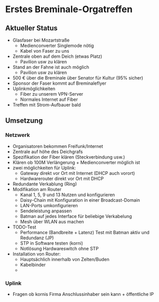 # Erstes Breminale-Orgatreffen
## Aktueller Status
* Glasfaser bei Mozartstraße
  * Medienconverter Singlemode nötig 
  * Kabel von Faser zu uns
* Zentrale oben auf dem Deich (etwas Platz)
  * Pavilion usw zu klären 
* Stand an der Fahne ist auch möglich
  * Pavilion usw zu klären 
* 500 € über die Breminale über Senator für Kultur (95% sicher)
* Sponsor der Faser kommt auf Breminaleflyer
* Uplinkmöglichkeiten
  * Fiber zu unserem VPN-Server
  * Normales Internet auf Fiber
* Treffen mit Strom-Aufbauer bald

## Umsetzung

### Netzwerk
* Organisatoren bekommen Freifunk/Internet
* Zentrale auf höhe des Deichgrafs
* Spezifikation der Fiber klären (Steckverbindung usw.)
* Klären ob 100M Verlängerung + Medienconverter möglich ist
* zwei möglichkeiten für Uplink:
  * Gateway direkt vor Ort mit Internet (DHCP auch vorort)
  * Hardwarerouter direkt vor Ort mit DHCP
* Redundante Verkablung (Ring)
* Modifikation am Router
  * Kanal 1, 5, 9 und 13 Nutzen und konfigurieren
  * Daisy-Chain mit Konfiguration in einer Broadcast-Domain
  * LAN-Ports umkonfigurieren
  * Sendeleistung anpassen
  * Batman auf jedes Interface für beliebige Verkabelung
  * Mesh über WLAN aus machen
* TODO-Test
  * Performance (Bandbreite + Latenz) Test mit Batman aktiv und Redundanz (JP)
  * STP in Software testen (korni)
  * Notlösung Hardwareswitch ohne STP
* Installation von Router:
  * Hauptsächlich innerhalb von Zelten/Buden
  * Kabelbinder
  * 

### Uplink
* Fragen ob kornis Firma Anschlussinhaber sein kann + öffentliche IP